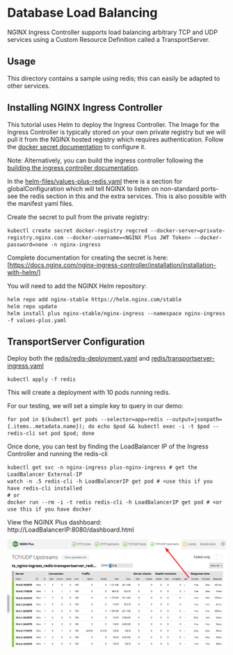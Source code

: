 # Database Load Balancing

NGINX Ingress Controller supports load balancing arbitrary TCP and UDP services using a Custom Resource Definition called a TransportServer.

## Usage

This directory contains a sample using redis; this can easily be adapted to other services.

## Installing NGINX Ingress Controller

This tutorial uses Helm to deploy the Ingress Controller. The Image for the Ingress Controller is typically stored on your own private registry but we will pull it from the NGINX hosted registry which requires authentication. Follow the [docker secret documentation](https://docs.nginx.com/nginx-ingress-controller/installation/using-the-jwt-token-docker-secret/) to configure it. 

Note: Alternatively, you can build the ingress controller following the [building the ingress controller documentation](https://docs.nginx.com/nginx-ingress-controller/installation/building-ingress-controller-image/).

In the [helm-files/values-plus-redis.yaml](helm-files/values-plus-redis.yaml) there is a section for globalConfiguration which will tell NGINX to listen on non-standard ports- see the redis section in this and the extra services. This is also possible with the manifest yaml files.

Create the secret to pull from the private registry:

```
kubectl create secret docker-registry regcred --docker-server=private-registry.nginx.com --docker-username=<NGINX Plus JWT Token> --docker-password=none -n nginx-ingress
```
Complete documentation for creating the secret is here: [https://docs.nginx.com/nginx-ingress-controller/installation/installation-with-helm/]

You will need to add the NGINX Helm repository:

```
helm repo add nginx-stable https://helm.nginx.com/stable
helm repo update
helm install plus nginx-stable/nginx-ingress --namespace nginx-ingress -f values-plus.yaml
```

## TransportServer Configuration

Deploy both the [redis/redis-deployment.yaml](redis/redis-deployment.yaml) and [redis/transportserver-ingress.yaml](redis/transportserver-ingress.yaml) 

```
kubectl apply -f redis
```

This will create a deployment with 10 pods running redis.

For our testing, we will set a simple key to query in our demo:

```
for pod in $(kubectl get pods --selector=app=redis --output=jsonpath={.items..metadata.name}); do echo $pod && kubectl exec -i -t $pod -- redis-cli set pod $pod; done
```

Once done, you can test by finding the LoadBalancer IP of the Ingress Controller and running the redis-cli

```
kubectl get svc -n nginx-ingress plus-nginx-ingress # get the LoadBalancer External-IP
watch -n .5 redis-cli -h LoadBalancerIP get pod # <use this if you have redis-cli installed
# or 
docker run --rm -i -t redis redis-cli -h LoadBalancerIP get pod # <or use this if you have docker
```

View the NGINX Plus dashboard: http://LoadBalancerIP:8080/dashboard.html

![images/transportserver-dashboard.png](images/transportserver-dashboard.png)